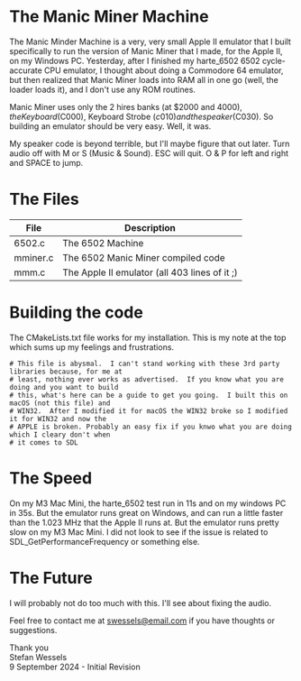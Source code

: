 # The Manic Miner Machine  
The Manic Minder Machine is a very, very small Apple II emulator that I built specifically to run the version of Manic Miner that I made, for the Apple II, on my Windows PC.  Yesterday, after I finished my harte_6502 6502 cycle-accurate CPU emulator, I thought about doing a Commodore 64 emulator, but then realized that Manic Miner loads into RAM all in one go (well, the loader loads it), and I don't use any ROM routines.  
  
Manic Miner uses only the 2 hires banks (at $2000 and $4000), the Keyboard ($C000), Keyboard Strobe ($c010) and the speaker ($C030).  So building an emulator should be very easy.  Well, it was.  
  
My speaker code is beyond terrible, but I'll maybe figure that out later.  Turn audio off with M or S (Music & Sound).  ESC will quit.  O & P for left and right and SPACE to jump.  
  
# The Files  
| File | Description
| --- | ---
| 6502.c | The 6502 Machine
| mminer.c | The 6502 Manic Miner compiled code
| mmm.c | The Apple II emulator (all 403 lines of it ;)
  
# Building the code  
The CMakeLists.txt file works for my installation.  This is my note at the top which sums up my feelings and frustrations.  
```
# This file is abysmal.  I can't stand working with these 3rd party libraries because, for me at
# least, nothing ever works as advertised.  If you know what you are doing and you want to build
# this, what's here can be a guide to get you going.  I built this on macOS (not this file) and
# WIN32.  After I modified it for macOS the WIN32 broke so I modified it for WIN32 and now the
# APPLE is broken. Probably an easy fix if you knwo what you are doing which I cleary don't when
# it comes to SDL
```
  
# The Speed  
On my M3 Mac Mini, the harte_6502 test run in 11s and on my windows PC in 35s.  But the emulator runs great on Windows, and can run a little faster than the 1.023 MHz that the Apple II runs at.  But the emulator runs pretty slow on my M3 Mac Mini.  I did not look to see if the issue is related to SDL_GetPerformanceFrequency or something else.  
  
# The Future  
I will probably not do too much with this.  I'll see about fixing the audio.  
  
Feel free to contact me at swessels@email.com if you have thoughts or suggestions.  
  
Thank you  
Stefan Wessels  
9 September 2024 - Initial Revision
